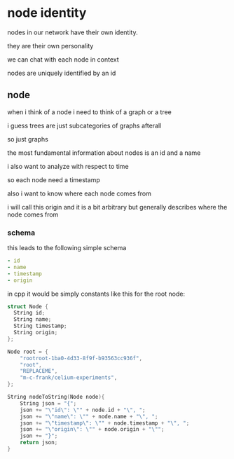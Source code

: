 # node identity

nodes in our network have their own identity.

they are their own personality

we can chat with each node in context

nodes are uniquely identified by an id

## node

when i think of a node i need to think of a graph or a tree

i guess trees are just subcategories of graphs afterall

so just graphs

the most fundamental information about nodes is an id and a name

i also want to analyze with respect to time

so each node need a timestamp

also i want to know where each node comes from

i will call this origin and it is a bit arbitrary but generally describes where the node comes from

### schema

this leads to the following simple schema

```yaml
- id
- name
- timestamp
- origin
```

in cpp it would be simply constants like this for the root node:

```cpp
struct Node {
  String id;
  String name;
  String timestamp;
  String origin;
};

Node root = {
    "rootroot-1ba0-4d33-8f9f-b93563cc936f",
    "root",
    "REPLACEME",
    "m-c-frank/celium-experiments",
};

String nodeToString(Node node){
    String json = "{";
    json += "\"id\": \"" + node.id + "\", ";
    json += "\"name\": \"" + node.name + "\", ";
    json += "\"timestamp\": \"" + node.timestamp + "\", ";
    json += "\"origin\": \"" + node.origin + "\"";
    json += "}";
    return json;
}
```